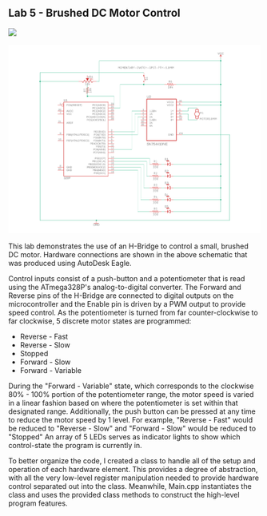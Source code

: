 ## Lab 5 - Brushed DC Motor Control

![](https://github.com/ethanmarkowski/MEMS1049_MechatronicsLabs/blob/master/Lab5_BrushedMotorControl/Lab%205%20-%20Demo.gif)

![](https://github.com/ethanmarkowski/MEMS1049_MechatronicsLabs/blob/master/Lab5_BrushedMotorControl/Lab%205%20-%20Schematic.png)

This lab demonstrates the use of an H-Bridge to control a small, brushed DC motor. Hardware connections are shown in the above schematic that was produced using AutoDesk Eagle.

Control inputs consist of a push-button and a potentiometer that is read using the ATmega328P's analog-to-digital converter. The Forward and Reverse pins of the H-Bridge are connected to digital outputs on the microcontroller and the Enable pin is driven by a PWM output to provide speed control. As the potentiometer is turned from far counter-clockwise to far clockwise, 5 discrete motor states are programmed:

* Reverse - Fast
* Reverse - Slow
* Stopped
* Forward - Slow
* Forward - Variable

During the "Forward - Variable" state, which corresponds to the clockwise 80% - 100% portion of the potentiometer range, the motor speed is varied in a linear fashion based on where the potentiometer is set within that designated range. Additionally, the push button can be pressed at any time to reduce the motor speed by 1 level. For example, "Reverse - Fast" would be reduced to "Reverse - Slow" and "Forward - Slow" would be reduced to "Stopped" An array of 5 LEDs serves as indicator lights to show which control-state the program is currently in.

To better organize the code, I created a class to handle all of the setup and operation of each hardware element. This provides a degree of abstraction, with all the very low-level register manipulation needed to provide hardware control separated out into the class. Meanwhile, Main.cpp instantiates the class and uses the provided class methods to construct the high-level program features.
